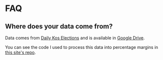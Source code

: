 # FAQ

## Where does your data come from?

Data comes from [Daily Kos Elections](http://www.dailykos.com/story/2016/11/25/1601042/-Nerd-Alert-This-spreadsheet-contains-every-presidential-election-by-state-from-1828-to-2016) and is available in [Google Drive](https://docs.google.com/spreadsheets/d/1D-edaVHTnZNhVU840EPUhz3Cgd7m39Urx7HM8Pq6Pus/edit#gid=29622862).

You can see the code I used to process this data into percentage margins in [this site's repo](https://github.com/mplewis/whyvote.us/tree/master/data).
